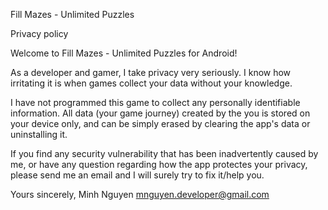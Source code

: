 Fill Mazes - Unlimited Puzzles

Privacy policy

Welcome to Fill Mazes - Unlimited Puzzles for Android!

As a developer and gamer, I take privacy very seriously. I know how irritating it is when games collect your data without your knowledge.

I have not programmed this game to collect any personally identifiable information. All data (your game journey) created by the you is stored on your device only, and can be simply erased by clearing the app's data or uninstalling it.

If you find any security vulnerability that has been inadvertently caused by me, or have any question regarding how the app protectes your privacy, please send me an email and I will surely try to fix it/help you.

Yours sincerely, Minh Nguyen mnguyen.developer@gmail.com
